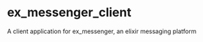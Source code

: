 ex_messenger_client
===================

A client application for ex_messenger, an elixir messaging platform
